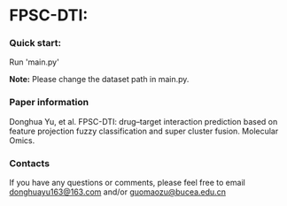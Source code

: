 # FPSC-DTI:

### Quick start:
Run 'main.py'

**Note:** Please change the dataset path in main.py.

### Paper information
Donghua Yu, et al. FPSC-DTI: drug–target interaction prediction based on feature projection fuzzy classification and super cluster fusion. Molecular Omics.

### Contacts
If you have any questions or comments, please feel free to email donghuayu163@163.com and/or guomaozu@bucea.edu.cn
